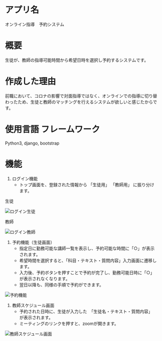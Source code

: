 # アプリ名
オンライン指導　予約システム

# 概要
生徒が、教師の指導可能時間から希望日時を選択し予約するシステムです。

# 作成した理由
前職において、コロナの影響で対面指導ではなく、オンラインでの指導に切り替わったため、生徒と教師のマッチングを行えるシステムが欲しいと感じたからです。

# 使用言語 フレームワーク
Python3, django, bootstrap

# 機能
1. ログイン機能
    - トップ画面を、登録された情報から 「生徒用」 「教師用」 に振り分けます。
    
生徒

![ログイン生徒](https://user-images.githubusercontent.com/63441901/91235204-02f22b00-e770-11ea-844c-7e368006fe53.gif)

教師

![ログイン教師](https://user-images.githubusercontent.com/63441901/91235203-02f22b00-e770-11ea-8d47-7c4d22db8010.gif)

1. 予約機能（生徒画面）
    - 指定日に勤務可能な講師一覧を表示し、予約可能な時間に「○」が表示されます。
    - 希望時間を選択すると、「科目・テキスト・質問内容」入力画面に遷移します。
    - 入力後、予約ボタンを押すことで予約が完了し、勤務可能日時に「○」が表示されなくなります。
    - 翌日以降も、同様の手順で予約ができます。
    
![予約機能](https://user-images.githubusercontent.com/63441901/91235197-01286780-e770-11ea-985f-cc087795a342.gif)


1. 教師スケジュール画面
    - 予約された日時に、生徒が入力した　「生徒名・テキスト・質問内容」　が表示されます。
    - ミーティングのリンクを押すと、zoomが開きます。

![教師スケジュール画面](https://user-images.githubusercontent.com/63441901/91235189-fe2d7700-e76f-11ea-85a2-a4a24c539fc0.gif)
       
       
       
       
       
       
